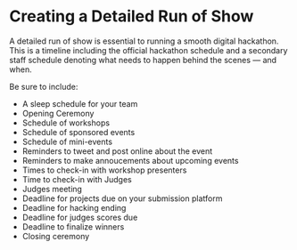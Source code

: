 # Creating a Detailed Run of Show

A detailed run of show is essential to running a smooth digital hackathon. This is a timeline including the official hackathon schedule and a secondary staff schedule denoting what needs to happen behind the scenes — and when. 

Be sure to include:

* A sleep schedule for your team 
* Opening Ceremony
* Schedule of workshops 
* Schedule of sponsored events
* Schedule of mini-events
* Reminders to tweet and post online about the event
* Reminders to make annoucements about upcoming events 
* Times to check-in with workshop presenters 
* Time to check-in with Judges
* Judges meeting 
* Deadline for projects due on your submission platform 
* Deadline for hacking ending 
* Deadline for judges scores due
* Deadline to finalize winners
* Closing ceremony



